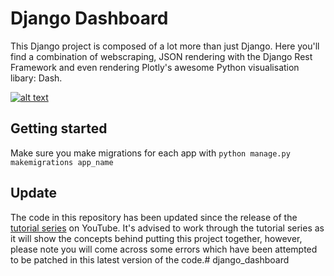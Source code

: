 # Django Dashboard

This Django project is composed of a lot more than just Django. Here you'll find a combination of webscraping, JSON rendering with the Django Rest Framework and even rendering Plotly's awesome Python visualisation libary: Dash.

[![alt text](https://github.com/justdjango/DjReact/blob/master/thumbnail.png "Logo")](https://youtu.be/d85-j5j1ak0)

## Getting started

Make sure you make migrations for each app with `python manage.py makemigrations app_name`

## Update

The code in this repository has been updated since the release of the [tutorial series](https://youtu.be/d85-j5j1ak0) on YouTube. It's advised to work through the tutorial series as it will show the concepts behind putting this project together, however, please note you will come across some errors which have been attempted to be patched in this latest version of the code.# django_dashboard
